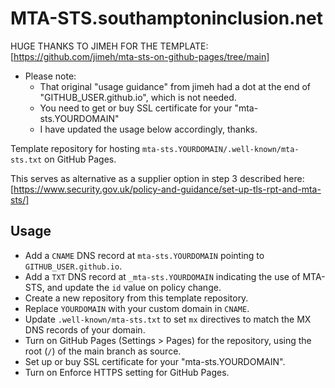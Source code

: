 # MTA-STS.southamptoninclusion.net

HUGE THANKS TO JIMEH FOR THE TEMPLATE: [https://github.com/jimeh/mta-sts-on-github-pages/tree/main]

  - Please note:
    - That original "usage guidance" from jimeh had a dot at the end of "GITHUB_USER.github.io", which is not needed.
    - You need to get or buy SSL certificate for your "mta-sts.YOURDOMAIN"
    - I have updated the usage below accordingly, thanks.

Template repository for hosting `mta-sts.YOURDOMAIN/.well-known/mta-sts.txt` on GitHub Pages.

This serves as alternative as a supplier option in step 3 described here: [https://www.security.gov.uk/policy-and-guidance/set-up-tls-rpt-and-mta-sts/]

## Usage

- Add a `CNAME` DNS record at `mta-sts.YOURDOMAIN` pointing to `GITHUB_USER.github.io`.
- Add a `TXT` DNS record at `_mta-sts.YOURDOMAIN` indicating the use of MTA-STS, and update the `id` value on policy change.
- Create a new repository from this template repository.
- Replace `YOURDOMAIN` with your custom domain in `CNAME`.
- Update `.well-known/mta-sts.txt` to set `mx` directives to match the MX DNS records of your domain.
- Turn on GitHub Pages (Settings > Pages) for the repository, using the root (`/`) of the main branch as source.
- Set up or buy SSL certificate for your "mta-sts.YOURDOMAIN".
- Turn on Enforce HTTPS setting for GitHub Pages.
